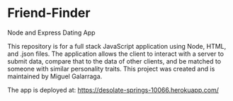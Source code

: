 # Friend-Finder #

Node and Express Dating App

This repository is for a full stack JavaScript application using Node, HTML, and .json files. The application allows the client to interact with a server to submit data, compare that to the data of other clients, and be matched to someone with similar personality traits. This project was created and is maintained by Miguel Galarraga.

The app is deployed at: https://desolate-springs-10066.herokuapp.com/
